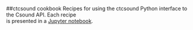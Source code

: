 ##ctcsound cookbook
Recipes for using the ctcsound Python interface to the Csound API. Each recipe  
is presented in a [Jupyter notebook](http://jupyter.org/).
